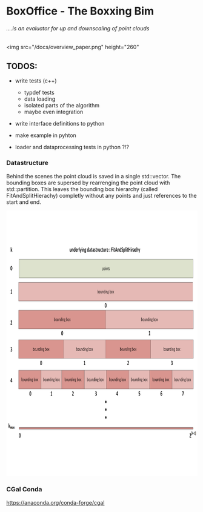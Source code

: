 # BoxOffice - The Boxxing Bim 

###### ....is an evaluator for up and downscaling of point clouds

<img src="/docs/overview_paper.png" height="260"


## TODOS:
* write tests (c++) 
    * typdef tests
    * data loading 
    * isolated parts of the algorithm
    * maybe even integration
    
* write interface definitions to python
* make example in pyhton 
* loader and dataprocessing tests in python ?!?

### Datastructure
Behind the scenes the point cloud is saved in a single std::vector. The bounding boxes are supersed by rearrenging the 
point cloud with std::partition. This leaves the bounding box hierarchy (called FitAndSplitHierachy) completly without any points and just references to the start and end.

[comment]: <> (![]&#40;/docs/bounding_hirachie.png&#41;)
<img src="/docs/bounding_hirachie.png" height="700">

### CGal Conda
https://anaconda.org/conda-forge/cgal